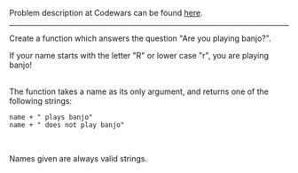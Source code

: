 Problem description at Codewars can be found
[here](https://www.codewars.com/kata/53af2b8861023f1d88000832/train/python).

-------------

Create a function which answers the question "Are you playing banjo?".

If your name starts with the letter "R" or lower case "r", you are playing banjo!
<br><br>

The function takes a name as its only argument, and returns one of the following strings:
```
name + " plays banjo" 
name + " does not play banjo"
```
<br>

Names given are always valid strings.

